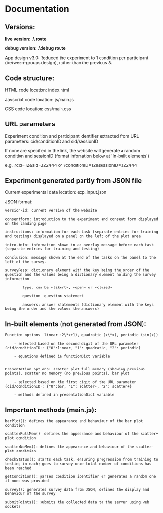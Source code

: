 # Documentation

## Versions:
**live version: .\ route**

**debug version: .\debug route**


App design v3.0: Reduced the experiment to 1 condition per participant (between-groups design), rather than the previous 3. 



## Code structure:
HTML code location: index.html

Javscript code location: js/main.js

CSS code location: css/main.css


## URL parameters
Experiment condition and participant identifier extracted from URL parameters: cid/conditionID and sid/sessionID 

If none are specified in the link, the website will generate a random condition and sessionID (format infomation below at 'In-built elements')

e.g. ?cid=12&sid=322444 or ?conditionID=12&sessionID=322444


## Experiment generated partly from JSON file 
Current experimental data location: exp\_input.json


JSON format:

	version-id: current version of the website

	consentform: introduction to the experiment and consent form displayed on the landing page

	instructions: information for each task (separate entries for training and testing) displayed on a panel on the left of the plot area

	intro-info: information shown in an overlay message before each task (separate entries for training and testing)

	conclusion: message shown at the end of the tasks on the panel to the left of the survey.

	surveyResp: dictionary element with the key being the order of the question and the values being a dictionary element holding the survey information

			type: can be <likert>, <open> or <closed>

			question: question statement

			answers: answer statements (dictionary element with the keys being the order and the values the answers)


## In-built elements (not generated from JSON): 	
	Function options: linear (2\*x+1), quadratic (x\*x), periodic (sin(x))

		- selected based on the second digit of the URL parameter (cid/conditionID): {"0":linear, "1": quadratic, "2": periodic}

		- equations defined in functionDict variable 
	

	Presentation options: scatter plot full memory (showing previous points), scatter no memory (no previous points), bar plot 

		- selected based on the first digit of the URL parameter (cid/conditionID): {"0":bar, "1": scatter-, "2": scatter+}

		- methods defined in presentationDict variable



## Important methods (main.js):

	barPlot(): defines the appearance and behaviour of the bar plot condition

	scatterFullMem(): defines the appearance and behaviour of the scatter+ plot condition

	scatterNoMem(): defines the appearance and behaviour of the scatter- plot condition

	checkStatus(): starts each task, ensuring progression from training to testing in each; goes to survey once total number of conditions has been reached

	getCondition(): parses condition identifier or generates a random one if none was provided

	survey(): generates survey data from JSON, defines the display and behaviour of the survey

	submitPoints(): submits the collected data to the server using web sockets
